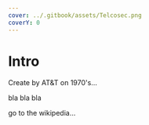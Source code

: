 ```yaml
---
cover: ../.gitbook/assets/Telcosec.png
coverY: 0
---
```


# Intro

Create by AT\&T on 1970's...

bla bla bla

go to the wikipedia...
